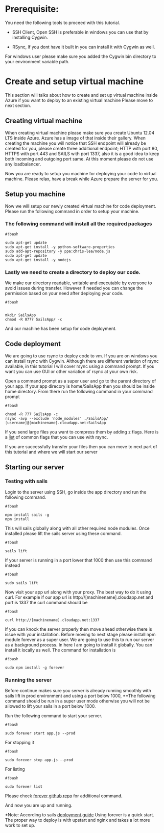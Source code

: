 # Prerequisite: 

You need the following tools to proceed with this tutorial. 

* SSH Client, Open SSH is preferable in windows you can use that by installing Cygwin.

* RSync, If you dont have it built in you can install it with Cygwin as well. 

For windows user please make sure you added the Cygwin bin directory to your environment variable path. 

# Create and setup virtual machine 
This section will talks about how to create and set up virtual machine inside Azure if you want to deploy to an existing virtual machine Please move to next section. 

## Creating virtual machine 
When creating virtual machine please make sure you create Ubuntu 12.04 LTS inside Azure. Azure has a image of that inside their gallery. When creating the machine you will notice that SSH endpoint will already be created for you, please create three additional endpoint; HTTP with port 80, HTTPS with port 443 and SAILS with port 1337, also it is a good idea to keep both incoming and outgoing port same. At this moment please do not use any loadbalancer. 

Now you are ready to setup you machine for deploying your code to virtual machine. Please relax, have a break while Azure prepare the server for you. 

## Setup you machine 
 Now we will setup our newly created virtual machine for code deployment. Please run the following command in order to setup your machine. 

### The following command will install all the required packages 


```
#!bash

sudo apt-get update
sudo apt-get install -y python-software-properties
sudo add-apt-repository -y ppa:chris-lea/node.js
sudo apt-get update
sudo apt-get install -y nodejs
```

### Lastly we need to create a directory to deploy our code.

We make our directory readable, writable and executable by everyone to avoid issues during transfer. However if needed you can change the permission based on your need after deploying your code.
```
#!bash


mkdir SailsApp
chmod -R 0777 SailsApp/ -c
```
And our machine has been setup for code deployment. 

## Code deployment

We are going to use rsync to deploy code to vm. If you are on windows you can install rsync with Cygwin. Although there are different variation of rsync available, in this tutorial I will cover rsync using a command prompt. If you want you can use GUI or other variation of rsync at your own risk. 

Open a command prompt as a super user and go to the parent directory of your app. If your app direcory is home/SailsApp then you should be inside home directory. From there run the following command in your command prompt


```
#!bash

chmod -R 777 SailsApp -c
rsync -avp --exclude 'node_modules' ./SailsApp/ [username]@[machinename].cloudapp.net:SailsApp  
```
If you send large files you want to compress them by adding z flags. Here is a [list](http://www.evbackup.com/support-commonly-used-rsync-arguments/) of common flags that you can use with rsync. 

If you are successfully transfer your files then you can move to next part of this tutorial and where we will start our server

## Starting our server 

### Testing with sails 
Login to the server using SSH, go inside the app directory and run the following command.


```
#!bash

npm install sails -g
npm install

```

This will sails globally along with all other required node modules. Once installed please lift the sails server using these command. 

```
#!bash

sails lift
```
If your server is running in a port lower that 1000 then use this command instead

```
#!bash

sudo sails lift
```
Now visit your app url along with your proxy. The best way to do it using curl. For example if our app url is http://[machinename].cloudapp.net and port is 1337 the curl command should be 

```
#!bash

curl http://[machinename].cloudapp.net:1337
```
If you can knock the server properly then move ahead otherwise there is issue with your installation. Before moving to next stage please install npm module forever as a super user. We are going to use this to run our server as a background process. In here I am going to install it globally. You can install it locally as well. The command for installation is 


```
#!bash

sudo npm install -g forever
```


### Running the server

Before continue makes sure you server is already running smoothly with sails lift in prod environment and using a port below 1000, 
**The following command should be run in a super user mode otherwise you will not be allowed to lift your sails in a port below 1000.

Run the following command to start your server. 

```
#!bash

sudo forever start app.js --prod  
```

For stopping it 

```
#!bash

sudo forever stop app.js --prod  
```

For listing

```
#!bash

sudo forever list
```


Please check [forever github repo](https://github.com/nodejitsu/forever/blob/master/README.md) for additional command.


And now you are up and running. 




*Note: According to sails [deployment guide](http://sailsjs.org/#!documentation/deployment) Using forever is a quick start. The proper way to deploy is with upstart and nginx and takes a lot more work to set up.

